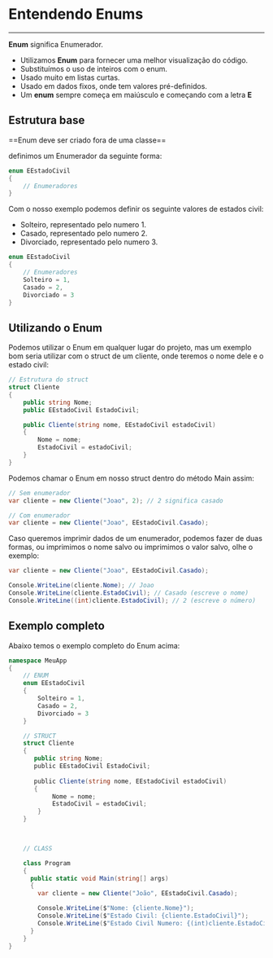 # Entendendo Enums
---

__Enum__ significa Enumerador.

- Utilizamos __Enum__ para fornecer uma melhor visualização do código.
- Substituímos o uso de inteiros com o enum.
- Usado muito em listas curtas.
- Usado em dados fixos, onde tem valores pré-definidos.
- Um __enum__ sempre começa em maiúsculo e começando com a letra __E__

## Estrutura base

==Enum deve ser criado fora de uma classe==

definimos um Enumerador da seguinte forma:

```csharp
enum EEstadoCivil
{
	// Enumeradores
}
```

Com o nosso exemplo podemos definir os seguinte valores de estados civil:
- Solteiro, representado pelo numero 1.
- Casado, representado pelo numero 2.
- Divorciado, representado pelo numero 3.

```csharp
enum EEstadoCivil
{
	// Enumeradores
	Solteiro = 1,
	Casado = 2,
	Divorciado = 3
}
```

## Utilizando o Enum

Podemos utilizar o Enum em qualquer lugar do projeto, mas um exemplo bom seria utilizar com o struct de um cliente, onde teremos o nome dele e o estado civil:

```csharp
// Estrutura do struct
struct Cliente
{
	public string Nome;
	public EEstadoCivil EstadoCivil;

	public Cliente(string nome, EEstadoCivil estadoCivil)
	{
		Nome = nome;
		EstadoCivil = estadoCivil;
	}
}
```

Podemos chamar o Enum em nosso struct dentro do método Main assim:

```csharp
// Sem enumerador
var cliente = new Cliente("Joao", 2); // 2 significa casado

// Com enumerador
var cliente = new Cliente("Joao", EEstadoCivil.Casado);
```

Caso queremos imprimir dados de um enumerador, podemos fazer de duas formas, ou imprimimos o nome salvo ou imprimimos o valor salvo, olhe o exemplo:

```csharp
var cliente = new Cliente("Joao", EEstadoCivil.Casado);

Console.WriteLine(cliente.Nome); // Joao
Console.WriteLine(cliente.EstadoCivil); // Casado (escreve o nome)
Console.WriteLine((int)cliente.EstadoCivil); // 2 (escreve o número)
```

## Exemplo completo

Abaixo temos o exemplo completo do Enum acima:

```csharp
namespace MeuApp
{
    // ENUM
    enum EEstadoCivil
    {
        Solteiro = 1,
        Casado = 2,
        Divorciado = 3
    }

    // STRUCT
    struct Cliente
    {
       public string Nome;
       public EEstadoCivil EstadoCivil;
  
       public Cliente(string nome, EEstadoCivil estadoCivil)
       {
            Nome = nome;
            EstadoCivil = estadoCivil;
        }
    }

  

    // CLASS

    class Program
    {
      public static void Main(string[] args)
      {
        var cliente = new Cliente("João", EEstadoCivil.Casado);

        Console.WriteLine($"Nome: {cliente.Nome}");
        Console.WriteLine($"Estado Civil: {cliente.EstadoCivil}");
        Console.WriteLine($"Estado Civil Numero: {(int)cliente.EstadoCivil}");
      }
    }
}